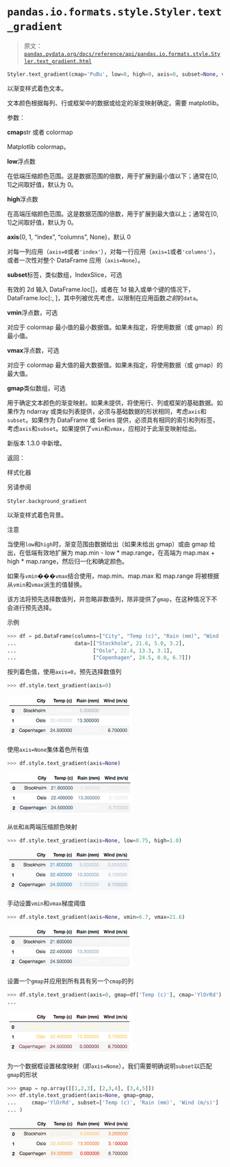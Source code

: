 # `pandas.io.formats.style.Styler.text_gradient`

> 原文：[`pandas.pydata.org/docs/reference/api/pandas.io.formats.style.Styler.text_gradient.html`](https://pandas.pydata.org/docs/reference/api/pandas.io.formats.style.Styler.text_gradient.html)

```py
Styler.text_gradient(cmap='PuBu', low=0, high=0, axis=0, subset=None, vmin=None, vmax=None, gmap=None)
```

以渐变样式着色文本。

文本颜色根据每列、行或框架中的数据或给定的渐变映射确定。需要 matplotlib。

参数：

**cmap**str 或者 colormap

Matplotlib colormap。

**low**浮点数

在低端压缩颜色范围。这是数据范围的倍数，用于扩展到最小值以下；通常在[0, 1]之间取好值，默认为 0。

**high**浮点数

在高端压缩颜色范围。这是数据范围的倍数，用于扩展到最大值以上；通常在[0, 1]之间取好值，默认为 0。

**axis**{0, 1, “index”, “columns”, None}，默认 0

对每一列应用（`axis=0`或者`'index'`），对每一行应用（`axis=1`或者`'columns'`），或者一次性对整个 DataFrame 应用（`axis=None`）。

**subset**标签，类似数组，IndexSlice，可选

有效的 2d 输入 DataFrame.loc[<subset>]，或者在 1d 输入或单个键的情况下，DataFrame.loc[:, <subset>]，其中列被优先考虑，以限制在应用函数*之前*的`data`。

**vmin**浮点数，可选

对应于 colormap 最小值的最小数据值。如果未指定，将使用数据（或 gmap）的最小值。

**vmax**浮点数，可选

对应于 colormap 最大值的最大数据值。如果未指定，将使用数据（或 gmap）的最大值。

**gmap**类似数组，可选

用于确定文本颜色的渐变映射。如果未提供，将使用行、列或框架的基础数据。如果作为 ndarray 或类似列表提供，必须与基础数据的形状相同，考虑`axis`和`subset`。如果作为 DataFrame 或 Series 提供，必须具有相同的索引和列标签，考虑`axis`和`subset`。如果提供了`vmin`和`vmax`，应相对于此渐变映射给出。

新版本 1.3.0 中新增。

返回：

样式化器

另请参阅

`Styler.background_gradient`

以渐变样式着色背景。

注意

当使用`low`和`high`时，渐变范围由数据给出（如果未给出 gmap）或由 gmap 给出，在低端有效地扩展为 map.min - low * map.range，在高端为 map.max + high * map.range，然后归一化和确定颜色。

如果与`vmin`���`vmax`结合使用，map.min、map.max 和 map.range 将被根据从`vmin`和`vmax`派生的值替换。

该方法将预先选择数值列，并忽略非数值列，除非提供了`gmap`，在这种情况下不会进行预先选择。

示例

```py
>>> df = pd.DataFrame(columns=["City", "Temp (c)", "Rain (mm)", "Wind (m/s)"],
...                   data=[["Stockholm", 21.6, 5.0, 3.2],
...                         ["Oslo", 22.4, 13.3, 3.1],
...                         ["Copenhagen", 24.5, 0.0, 6.7]]) 
```

按列着色值，使用`axis=0`，预先选择数值列

```py
>>> df.style.text_gradient(axis=0) 
```

![../../_images/tg_ax0.png](img/f8bc83e42374d28dd876da45df792414.png)

使用`axis=None`集体着色所有值

```py
>>> df.style.text_gradient(axis=None) 
```

![../../_images/tg_axNone.png](img/7353c137ae2bc7ee1f565f9245043f37.png)

从`低`和`高`两端压缩颜色映射

```py
>>> df.style.text_gradient(axis=None, low=0.75, high=1.0) 
```

![../../_images/tg_axNone_lowhigh.png](img/bfa0f95725faf53d67ba0f45836f6357.png)

手动设置`vmin`和`vmax`梯度阈值

```py
>>> df.style.text_gradient(axis=None, vmin=6.7, vmax=21.6) 
```

![../../_images/tg_axNone_vminvmax.png](img/05bd6055bdae542d101aba896621768c.png)

设置一个`gmap`并应用到所有具有另一个`cmap`的列

```py
>>> df.style.text_gradient(axis=0, gmap=df['Temp (c)'], cmap='YlOrRd')
... 
```

![../../_images/tg_gmap.png](img/54447511af07b6bed1a2ac917593cddf.png)

为一个数据框设置梯度映射（即`axis=None`），我们需要明确说明`subset`以匹配`gmap`的形状

```py
>>> gmap = np.array([[1,2,3], [2,3,4], [3,4,5]])
>>> df.style.text_gradient(axis=None, gmap=gmap,
...     cmap='YlOrRd', subset=['Temp (c)', 'Rain (mm)', 'Wind (m/s)']
... ) 
```

![../../_images/tg_axNone_gmap.png](img/4b350488f95389181bc126ef593f2387.png)
